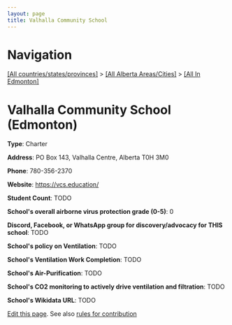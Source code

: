 ```yaml
---
layout: page
title: Valhalla Community School
---
```

# Navigation

[[All countries/states/provinces]](../../..) > [[All Alberta Areas/Cities]](../..) > [[All In Edmonton]](..)

# Valhalla Community School (Edmonton)

**Type**: Charter

**Address**: PO Box 143, Valhalla Centre, Alberta T0H 3M0

**Phone**: 780-356-2370

**Website**: <https://vcs.education/>

**Student Count**: TODO

**School's overall airborne virus protection grade (0-5)**: 0

**Discord, Facebook, or WhatsApp group for discovery/advocacy for THIS school**: TODO

**School's policy on Ventilation**: TODO

**School's Ventilation Work Completion**: TODO

**School's Air-Purification**: TODO

**School's CO2 monitoring to actively drive ventilation and filtration**: TODO

**School's Wikidata URL**: TODO


[Edit this page](https://github.com/ventilate-schools/AB/edit/main/./Edmonton/Valhalla_Community_School.md). See also [rules for contribution](../../../contribution-rules/)